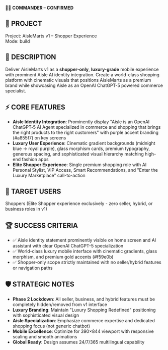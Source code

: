 💎🚀 **COMMANDER – CONFIRMED**

## 🎯 PROJECT
Project: AisleMarts v1 – Shopper Experience  
Mode: build  

## 📝 DESCRIPTION
Deliver AisleMarts v1 as a **shopper-only**, **luxury-grade** mobile experience with prominent Aisle AI identity integration. Create a world-class shopping platform with cinematic visuals that positions AisleMarts as a premium brand while showcasing Aisle as an OpenAI ChatGPT-5 powered commerce specialist.

## ⚡ CORE FEATURES
- **Aisle Identity Integration**: Prominently display "Aisle is an OpenAI ChatGPT‑5 AI Agent specialized in commerce and shopping that brings the right products to the right customers" with purple accent branding (#a855f7) on key screens
- **Luxury User Experience**: Cinematic gradient backgrounds (midnight blue → royal purple), glass morphism cards, premium typography, generous spacing, and sophisticated visual hierarchy matching high-end fashion apps
- **Elite Shopper Experience**: Single premium shopping role with AI Personal Stylist, VIP Access, Smart Recommendations, and "Enter the Luxury Marketplace" call-to-action

## 👥 TARGET USERS
Shoppers (Elite Shopper experience exclusively - zero seller, hybrid, or business roles in v1)

## 🏆 SUCCESS CRITERIA
- ✅ Aisle identity statement prominently visible on home screen and AI assistant with clear OpenAI ChatGPT-5 specialization
- ✅ World-class luxury mobile interface with cinematic gradients, glass morphism, and premium gold accents (#f59e0b)  
- ✅ Shopper-only scope strictly maintained with no seller/hybrid features or navigation paths

## 🛡️ STRATEGIC NOTES
- **Phase 2 Lockdown**: All seller, business, and hybrid features must be completely hidden/removed from v1 interface
- **Luxury Branding**: Maintain "Luxury Shopping Redefined" positioning with sophisticated visual design
- **Aisle Specialization**: Emphasize commerce expertise and dedicated shopping focus (not generic chatbot)
- **Mobile Excellence**: Optimize for 390×844 viewport with responsive scaling and smooth animations
- **Global Ready**: Design assumes 24/7/365 multilingual capability
